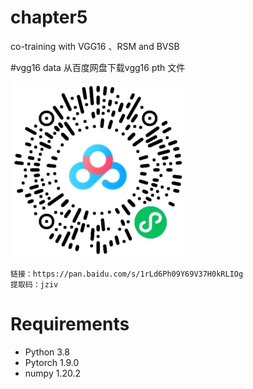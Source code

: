 # chapter5
co-training with VGG16 、RSM and BVSB

#vgg16 data
从百度网盘下载vgg16 pth 文件

![](./source/vgg16-pth.png)

    链接：https://pan.baidu.com/s/1rLd6Ph09Y69V37H0kRLIOg
    提取码：jziv

# Requirements

- Python 3.8
- Pytorch 1.9.0
- numpy 1.20.2